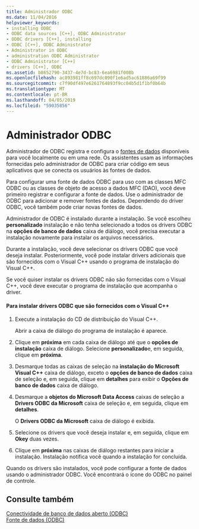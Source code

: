 ```yaml
---
title: Administrador ODBC
ms.date: 11/04/2016
helpviewer_keywords:
- installing ODBC
- ODBC data sources [C++], ODBC Administrator
- ODBC drivers [C++], installing
- ODBC [C++], ODBC Administrator
- Administrator in ODBC
- administration ODBC Administrator
- ODBC Administrator [C++]
- drivers [C++], ODBC
ms.assetid: b8652790-3437-4e7d-bc83-6ea6981f008b
ms.openlocfilehash: ac893981ff8c697dc090f1e6ad5ac61886a69f99
ms.sourcegitcommit: c7f90df497e6261764893f9cc04b5d1f1bf0b64b
ms.translationtype: MT
ms.contentlocale: pt-BR
ms.lasthandoff: 04/05/2019
ms.locfileid: "59035856"
---
```

# <a name="odbc-administrator"></a>Administrador ODBC

Administrador de ODBC registra e configura o [fontes de dados](../../data/odbc/data-source-odbc.md) disponíveis para você localmente ou em uma rede. Os assistentes usam as informações fornecidas pelo administrador de ODBC para criar código em seus aplicativos que se conecta os usuários às fontes de dados.

Para configurar uma fonte de dados ODBC para uso com as classes MFC ODBC ou as classes de objeto de acesso a dados MFC (DAO), você deve primeiro registrar e configurar a fonte de dados. Use o administrador de ODBC para adicionar e remover fontes de dados. Dependendo do driver ODBC, você também pode criar novas fontes de dados.

Administrador de ODBC é instalado durante a instalação. Se você escolheu **personalizado** instalação e não tenha selecionado a todos os drivers ODBC na **opções de banco de dados** caixa de diálogo, você precisa executar a instalação novamente para instalar os arquivos necessários.

Durante a instalação, você deve selecionar os drivers ODBC que você deseja instalar. Posteriormente, você pode instalar drivers adicionais que são fornecidos com o Visual C++ usando o programa de instalação do Visual C++.

Se você quiser instalar os drivers ODBC não são fornecidas com o Visual C++, você deve executar o programa de instalação que acompanha o driver.

#### <a name="to-install-odbc-drivers-that-ship-with-visual-c"></a>Para instalar drivers ODBC que são fornecidos com o Visual C++

1. Execute a instalação do CD de distribuição do Visual C++.

   Abrir a caixa de diálogo do programa de instalação é aparece.

1. Clique em **próxima** em cada caixa de diálogo até que o **opções de instalação** caixa de diálogo. Selecione **personalizado**e, em seguida, clique em **próxima**.

1. Desmarque todas as caixas de seleção na **instalação do Microsoft Visual C++** caixa de diálogo, exceto o **opções de banco de dados** caixa de seleção e, em seguida, clique em **detalhes** para exibir o **Opções de banco de dados** caixa de diálogo.

1. Desmarque a **objetos do Microsoft Data Access** caixas de seleção a **Drivers ODBC da Microsoft** caixa de seleção e, em seguida, clique em **detalhes**.

   O **Drivers ODBC da Microsoft** caixa de diálogo é exibida.

1. Selecione os drivers que você deseja instalar e, em seguida, clique em **Okey** duas vezes.

1. Clique em **próxima** nas caixas de diálogo restantes para iniciar a instalação. Instalação notifica você quando a instalação for concluída.

Quando os drivers são instalados, você pode configurar a fonte de dados usando o administrador ODBC. Você encontrará o ícone do ODBC no painel de controle.

## <a name="see-also"></a>Consulte também

[Conectividade de banco de dados aberto (ODBC)](../../data/odbc/open-database-connectivity-odbc.md)<br/>
[Fonte de dados (ODBC)](../../data/odbc/data-source-odbc.md)